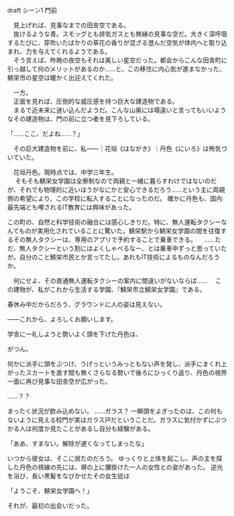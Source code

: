 draft シーン1 門前

　見上げれば、見事なまでの田舎空である。  
　抜けるような青。スモッグとも排気ガスとも無縁の見事な空だ。大きく深呼吸するたびに、芽吹いたばかりの草花の香りが混ざる澄んだ空気が体内へと取り込まれ、力を与えてくれるようである。  
　そう言えば、昨晩の夜空もそれは美しい星空だった。都会からこんな田舎町に引っ越して何のメリットがあるのか……と、この移住に内心気が進まなかった、鯖栄市の星空は暖かく出迎えてくれた。

　一方。  
　正面を見れば、圧倒的な威圧感を持つ巨大な建造物である。  
　まるで近未来に迷い込んだようだ。こんな山奥には場違いと言ってもいいようなその建造物は、門の前に立つ者を見下ろしている。

「……ここ、だよね……？」

　その巨大建造物を前に、私――｜花垣《はながき》｜丹色《にいろ》は怖気づいていた。

　花垣丹色。現時点では、中学三年生。  
　
そもそも鯖栄女学園は全寮制なので両親と一緒に暮らすわけではないのだが、それでも物理的に近いほうがなにかと安心できるだろう……という主に両親側の希望により、この学校に転入することになったのだ。
確かに丹色も、国内最先端とも噂されるIT教育には興味があった。


この町の、自然と科学技術の融合には感心しきりだ。特に、無人運転タクシーなんてものが実用化されていることに驚いた。鯖栄駅から鯖栄女学園の間を往復するその無人タクシーは、専用のアプリで予約することで乗車できる。
　……ただ、無人タクシーという割にはよくしゃべるなー、とは乗車中ずっと思っていたが。自分のこと鯖栄市民とか言ってたし。あれもIT技術によるものなんだろうか。

　何にせよ、その直通無人運転タクシーの案内に間違いがないならば……
　この建物が、私がこれから生活する学園、『鯖栄市立鯖栄女学園』である。


春休み中だからだろう、グラウンドに人の姿は見えない。


――これから、よろしくお願いします。

学舎に一礼しようと勢いよく頭を下げた丹色は、

がつん。

何かに派手に頭をぶつけ、うげっというみっともない声を発し、派手にまくれ上がったスカートを直す間も無くさらなる勢いで後ろにひっくり返り、丹色の視界一面に再び見事な田舎空が広がった。

……？？

まったく状況が飲み込めない。
……ガラス？
一瞬頭をよぎったのは、この何もないように見える校門が実はガラス戸だということだ。ガラスに気付かずにぶつかる人は何度か見たことがあるし自分も経験がある。

「ああ、すまない。解除が遅くなってしまったな」

いつから彼女は、そこに居たのだろう。
ゆっくりと上体を起こし、声の主を探した丹色の視線の先には、塀の上に腰掛けた一人の女性との姿があった。
逆光を浴び、長い黒髪をなびかせたその女生徒は

「ようこそ、鯖栄女学園へ！」

それが、最初の出会いだった。